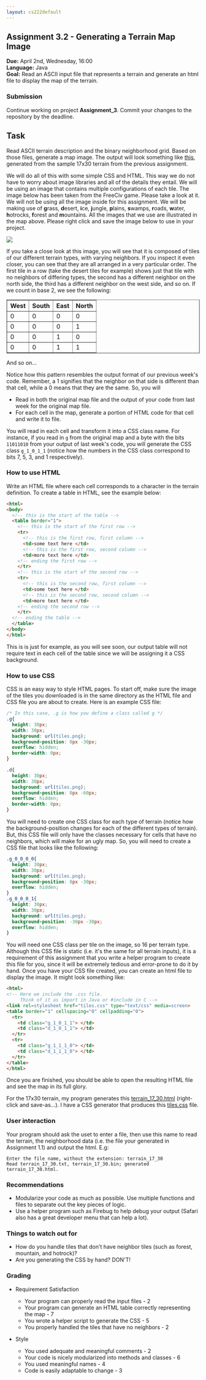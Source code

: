 ```yaml
---
layout: cs222default
---
```


## Assignment 3.2 - Generating a Terrain Map Image

**Due:** April 2nd, Wednesday, 16:00  
**Language:** Java  
**Goal:** Read an ASCII input file that represents a terrain and
    generate an html file to display the map of the terrain.

### Submission
Continue working on project **Assignment_3**.
Commit your changes to the repository by the deadline.

## Task
Read ASCII terrain description and the binary neighborhood grid.
Based on those files, generate a map image.
The output will look something like [this](data/terrain_17_30.html),
generated from the 
sample 17x30 terrain from the previous assignment.

We will do all of this with some simple CSS and HTML. 
This way we do not have to worry about image libraries
and all of the details they entail. 
We will be using an image that contains multiple configurations of each tile.
The image below has been taken from the FreeCiv game. 
Please take a look at it. 
We will not be using all the image inside for this assignment. 
We will be making use of **g**rass, **d**esert, **i**ce, **j**ungle, **p**lains, 
**s**wamps, **r**oads, **w**ater, **h**otrocks, **f**orest and **m**ountains. 
All the images that we use are illustrated in the map above. 
Please right click and save the image below to use in your project.

<img src="data/tiles.png"/>

If you take a close look at this image, 
you will see that it is composed of tiles of our different terrain types, 
with varying neighbors. If you inspect it even closer, 
you can see that they are all arranged in a very particular order. 
The first tile in a row (take the desert tiles for example) 
shows just that tile with no neighbors of differing types, 
the second has a different neighbor on the north side, 
the third has a different neighbor on the west side, and so on. 
If we count in base 2, we see the following:

<p>
<table border="1">
<tr><th>West</th><th>South</th><th>East</th><th>North</th></tr>
<tr><td>0</td><td>0</td><td>0</td><td>0</td></tr>
<tr><td>0</td><td>0</td><td>0</td><td>1</td></tr>
<tr><td>0</td><td>0</td><td>1</td><td>0</td></tr>
<tr><td>0</td><td>0</td><td>1</td><td>1</td></tr>
</table>

And so on...

Notice how this pattern resembles the output format of our previous week's code. 
Remember, a 1 signifies that the neighbor on that side is different than that cell, 
while a 0 means that they are the same. So, you will

+ Read in both the original map file and the output 
  of your code from last week for the original map file.
+ For each cell in the map, generate a portion of HTML code
  for that cell and write it to file.

You will read in each cell and transform it into a CSS class name. 
For instance, if you read in `g` from the original map and a byte with the bits 
`11011010` from your output of last week's code, you will generate the CSS class 
`g_1_0_1_1` (notice how the numbers in the CSS class correspond to bits 7, 5, 3, and 1 respectively).


### How to use HTML
Write an HTML file where each cell corresponds to a character in the terrain definition.
To create a table in HTML, see the example below:
  
```html
<html>
<body>
  <!-- this is the start of the table --> 
  <table border="1">
    <!-- this is the start of the first row --> 
    <tr>
      <!-- this is the first row, first column --> 
      <td>some text here </td>
      <!-- this is the first row, second column --> 
      <td>more text here </td>
    <!-- ending the first row -->
    </tr>
    <!-- this is the start of the second row --> 
    <tr>
      <!-- this is the second row, first column --> 
      <td>some text here </td>
      <!-- this is the second row, second column --> 
      <td>more text here </td>
    <!-- ending the second row -->
    </tr>
  <!-- ending the table --> 
  </table>
</body> 
</html>
```

This is is just for example, as you will see soon, 
our output table will not require text in each cell of the table 
since we will be assigning it a CSS background.

### How to use CSS
CSS is an easy way to style HTML pages. 
To start off, make sure the image of the tiles you downloaded is in the same directory 
as the HTML file and CSS file you are about to create. Here is an example CSS file:

```css
/* In this case, .g is how you define a class called g */
.g{
  height: 30px;
  width: 30px;
  background: url(tiles.png); 
  background-position: 0px -30px; 
  overflow: hidden;
  border-width: 0px;
}

.d{
  height: 30px;
  width: 30px;
  background: url(tiles.png); 
  background-position: 0px -60px; 
  overflow: hidden;
  border-width: 0px;
}
```

You will need to create one CSS class for each type of terrain 
(notice how the background-position changes for each of the different types of terrain). 
But, this CSS file will only have the classes necessary for cells that have no neighbors, 
which will make for an ugly map. So, you will need to create a CSS file that looks like the following:

```css
.g_0_0_0_0{
  height: 30px;
  width: 30px;
  background: url(tiles.png); 
  background-position: 0px -30px; 
  overflow: hidden;
}
.g_0_0_0_1{
  height: 30px;
  width: 30px;
  background: url(tiles.png); 
  background-position: -30px -30px; 
  overflow: hidden;
}
```

You will need one CSS class per tile on the image, 
so 16 per terrain type. 
Although this CSS file is static (i.e. it's the same for all terrain inputs),
it is a requirement of this 
assignment that you write a helper program to create this file for you, 
since it will be extremely tedious and error-prone to do it by hand.
Once you have your CSS file created, you can create an html file 
to display the image. It might look something like:

```html
<html>
<!-- Here we include the .css file. 
     Think of it as import in Java or #include in C -->
<link rel=stylesheet href="tiles.css" type="text/css" media=screen> 
<table border="1" cellspacing="0" cellpadding="0">
  <tr>
    <td class="g_1_0_1_1"> </td>
    <td class="d_1_0_1_1"> </td>
  </tr> 
  <tr>
    <td class="g_1_1_1_0"> </td>
    <td class="d_1_1_1_0"> </td>
  </tr> 
</table>
</html>
```

Once you are finished, you should be able to open the resulting HTML file and see the map in its full glory.

For the 17x30 terrain, my program generates
this [terrain\_17\_30.html](data/terrain_17_30.html)
(right-click and save-as...).
I have a CSS generator that produces this
[tiles.css](data/tiles.css) file.

### User interaction
Your program should ask the uset to enter a file, then use this name 
to read the terrain, the neighborhood data (i.e. the file your generated in Assignment 1.1)
and output the html. E.g:

```
Enter the file name, without the extension: terrain_17_30
Read terrain_17_30.txt, terrain_17_30.bin; generated terrain_17_30.html.
```
  
### Recommendations
+ Modularize your code as much as possible. Use multiple functions 
  and files to separate out the key pieces of logic.
+ Use a helper program such as Firebug to help debug your output 
  (Safari also has a great developer menu that can help a lot).

### Things to watch out for
+ How do you handle tiles that don't have neighbor tiles (such as forest, mountain, and hotrock)?
+ Are you generating the CSS by hand? DON'T!

### Grading
+ Requirement Satisfaction
    * Your program can properly read the input files - 2
    * Your program can generate an HTML table correctly representing the map - 7 
    * You wrote a helper script to generate the CSS - 5
    * You properly handled the tiles that have no neighbors - 2

+ Style
    * You used adequate and meaningful comments - 2
    * Your code is nicely modularized into methods and classes - 6
    * You used meaningful names - 4
    * Code is easily adaptable to change - 3



